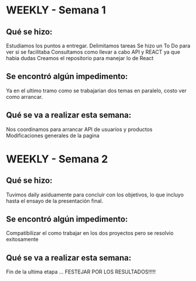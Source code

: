 # WEEKLY - Semana 1

## Qué se hizo: 
Estudiamos los puntos a entregar. 
Delimitamos tareas
Se hizo un To Do para ver si se facilitaba
Consultamos como llevar a cabo API y REACT ya que habia dudas
Creamos el repositorio para manejar lo de React

## Se encontró algún impedimento: 
Ya en el ultimo tramo como se trabajarian dos temas en paralelo, costo ver como arrancar.

## Qué se va a realizar esta semana:
Nos coordinamos para arrancar API de usuarios y productos 
Modificaciones generales de la pagina


# WEEKLY - Semana 2

## Qué se hizo: 
Tuvimos daily asiduamente para concluir con los objetivos, lo que incluyo hasta el ensayo de la presentación final. 

## Se encontró algún impedimento:
Compatibilizar el como trabajar en los dos proyectos pero se resolvio exitosamente

## Qué se va a realizar esta semana:
Fin de la ultima etapa ... FESTEJAR POR LOS RESULTADOS!!!!!

